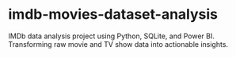 # imdb-movies-dataset-analysis
IMDb data analysis project using Python, SQLite, and Power BI. Transforming raw movie and TV show data into actionable insights.
